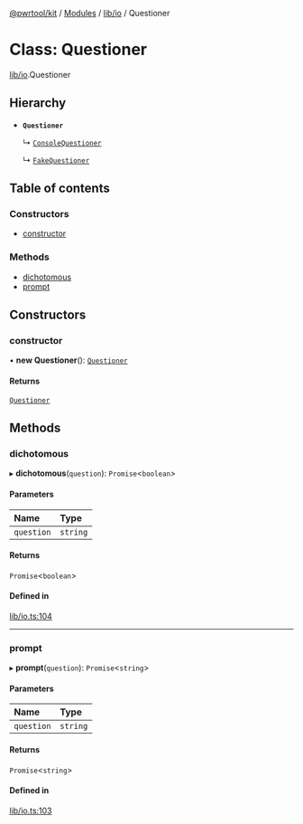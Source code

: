 [@pwrtool/kit](../README.md) / [Modules](../modules.md) / [lib/io](../modules/lib_io.md) / Questioner

# Class: Questioner

[lib/io](../modules/lib_io.md).Questioner

## Hierarchy

- **`Questioner`**

  ↳ [`ConsoleQuestioner`](lib_io.ConsoleQuestioner.md)

  ↳ [`FakeQuestioner`](lib_io.FakeQuestioner.md)

## Table of contents

### Constructors

- [constructor](lib_io.Questioner.md#constructor)

### Methods

- [dichotomous](lib_io.Questioner.md#dichotomous)
- [prompt](lib_io.Questioner.md#prompt)

## Constructors

### constructor

• **new Questioner**(): [`Questioner`](lib_io.Questioner.md)

#### Returns

[`Questioner`](lib_io.Questioner.md)

## Methods

### dichotomous

▸ **dichotomous**(`question`): `Promise`\<`boolean`\>

#### Parameters

| Name | Type |
| :------ | :------ |
| `question` | `string` |

#### Returns

`Promise`\<`boolean`\>

#### Defined in

[lib/io.ts:104](https://github.com/pwrtool/kits/blob/00eb7bf/bun/lib/io.ts#L104)

___

### prompt

▸ **prompt**(`question`): `Promise`\<`string`\>

#### Parameters

| Name | Type |
| :------ | :------ |
| `question` | `string` |

#### Returns

`Promise`\<`string`\>

#### Defined in

[lib/io.ts:103](https://github.com/pwrtool/kits/blob/00eb7bf/bun/lib/io.ts#L103)
